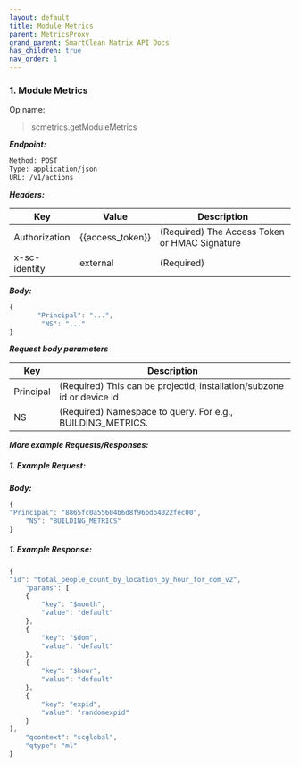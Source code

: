 ```yaml
---
layout: default
title: Module Metrics
parent: MetricsProxy
grand_parent: SmartClean Matrix API Docs
has_children: true
nav_order: 1
---
```


### 1. Module Metrics

Op name:

> scmetrics.getModuleMetrics


***Endpoint:***

```bash
Method: POST
Type: application/json
URL: /v1/actions
```

***Headers:***

| Key | Value | Description |
| --- | ------|-------------|
| Authorization | {{access_token}} | (Required) The Access Token or HMAC Signature |
| x-sc-identity | external | (Required) |


***Body:***

```js        
{
       "Principal": "...",
        "NS": "..."
}
```

***Request body parameters***

| Key | Description |
| --- |-------------|
| Principal  | (Required) This can be projectid, installation/subzone id or device id |
| NS | (Required) Namespace to query. For e.g., BUILDING_METRICS. |


***More example Requests/Responses:***

##### 1. Example Request:

***Body:***

```js
{
"Principal": "8865fc0a55604b6d8f96bdb4022fec00",
    "NS": "BUILDING_METRICS"
}
```

##### 1. Example Response:

```js
{
"id": "total_people_count_by_location_by_hour_for_dom_v2",
    "params": [
    {
        "key": "$month",
        "value": "default"
    },
    {
        "key": "$dom",
        "value": "default"
    },
    {
        "key": "$hour",
        "value": "default"
    },
    {
        "key": "expid",
        "value": "randomexpid"
    }
],
    "qcontext": "scglobal",
    "qtype": "ml"
}
```

<br>